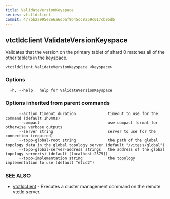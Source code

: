 ```yaml
---
title: ValidateVersionKeyspace
series: vtctldclient
commit: 477bb22995e2e6a6dbaf9b45cc8259c017cb95db
---
```

## vtctldclient ValidateVersionKeyspace

Validates that the version on the primary tablet of shard 0 matches all of the other tablets in the keyspace.

```
vtctldclient ValidateVersionKeyspace <keyspace>
```

### Options

```
  -h, --help   help for ValidateVersionKeyspace
```

### Options inherited from parent commands

```
      --action_timeout duration              timeout to use for the command (default 1h0m0s)
      --compact                              use compact format for otherwise verbose outputs
      --server string                        server to use for the connection (required)
      --topo-global-root string              the path of the global topology data in the global topology server (default "/vitess/global")
      --topo-global-server-address strings   the address of the global topology server(s) (default [localhost:2379])
      --topo-implementation string           the topology implementation to use (default "etcd2")
```

### SEE ALSO

* [vtctldclient](../)	 - Executes a cluster management command on the remote vtctld server.

